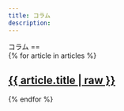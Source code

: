 ```yaml
---
title: コラム
description:
---
```

<link rel="stylesheet" href="/assets/stylesheets/news_column.css">
コラム
==
<div class="column">
  {% for article in articles %}
    <article class="column-article">
    	<h1><a href="/{{ article.lang }}/news/{{ article.url }}">{{ article.title | raw }}</a></h1>
    </article>
  {% endfor %}
</div>
